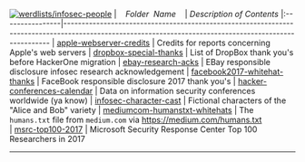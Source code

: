 [![werdlists/infosec-people](https://img.shields.io/badge/werdlists-infosec_people-purple.svg?logo=github&style=popout&longCache=true)](# "werdlists/infosec-people")
|&nbsp;&nbsp;&nbsp;&nbsp;_Folder&nbsp;&nbsp;Name_&nbsp;&nbsp;&nbsp;&nbsp;| _Description of Contents_
|:----------------|--------------------------------------------------------------------------------------------------------------------------------------------------------
| [apple-webserver-credits](apple-webserver-credits.txt) |  Credits for reports concerning Apple's web servers 
| [dropbox-special-thanks](dropbox-special-thanks.txt) |  List of DropBox thank you's before HackerOne migration 
| [ebay-research-acks](ebay-research-acks.txt) |  EBay responsible disclosure infosec research acknowledgement 
| [facebook2017-whitehat-thanks](facebook2017-whitehat-thanks.txt) |  FaceBook responsible disclosure 2017 thank you's 
| [hacker-conferences-calendar](hacker-conferences-calendar.csv) |  Data on information security conferences worldwide (ya know)
| [infosec-character-cast](infosec-character-cast.txt) |  Fictional characters of the "Alice and Bob" variety 
| [mediumcom-humanstxt-whitehats](mediumcom-humanstxt-whitehats.txt) | The `humans.txt` file from `medium.com` via <https://medium.com/humans.txt>  
| [msrc-top100-2017](msrc-top100-2017.txt) |  Microsoft Security Response Center Top 100 Researchers in 2017 

* * *

